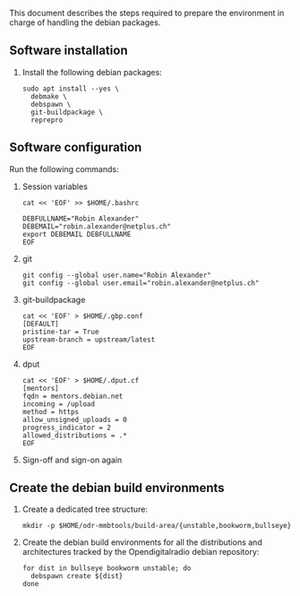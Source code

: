 This document describes the steps required to prepare
the environment in charge of handling the debian packages.

## Software installation

1. Install the following debian packages:
   ```
   sudo apt install --yes \
     debmake \
     debspawn \
     git-buildpackage \
     reprepro
   ```

## Software configuration

Run the following commands:
1. Session variables
   ```
   cat << 'EOF' >> $HOME/.bashrc

   DEBFULLNAME="Robin Alexander"
   DEBEMAIL="robin.alexander@netplus.ch"
   export DEBEMAIL DEBFULLNAME
   EOF
   ```
1. git
   ```
   git config --global user.name="Robin Alexander"
   git config --global user.email="robin.alexander@netplus.ch"
   ```
1. git-buildpackage
   ```
   cat << 'EOF' > $HOME/.gbp.conf
   [DEFAULT]
   pristine-tar = True
   upstream-branch = upstream/latest
   EOF
   ```
1. dput
   ```
   cat << 'EOF' > $HOME/.dput.cf
   [mentors]
   fqdn = mentors.debian.net
   incoming = /upload
   method = https
   allow_unsigned_uploads = 0
   progress_indicator = 2
   allowed_distributions = .*
   EOF
   ```
1. Sign-off and sign-on again

## Create the debian build environments

1. Create a dedicated tree structure:
   ```
   mkdir -p $HOME/odr-mmbtools/build-area/{unstable,bookworm,bullseye}
   ```
1. Create the debian build environments for all the distributions and architectures tracked by the Opendigitalradio debian repository:
   ```
   for dist in bullseye bookworm unstable; do
     debspawn create ${dist}
   done
   ```

